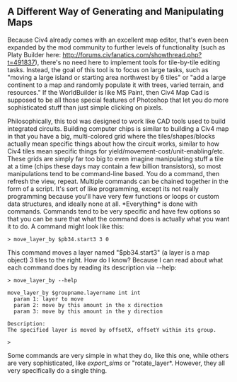 ## A Different Way of Generating and Manipulating Maps

Because Civ4 already comes with an excellent map editor, that's even been expanded by the mod community to further levels of functionality (such as Platy Builder here: http://forums.civfanatics.com/showthread.php?t=491837), there's no need here to implement tools for tile-by-tile editing tasks.  Instead, the goal of this tool is to focus on large tasks, such as "moving a large island or starting area northwest by 6 tiles" or "add a large continent to a map and randomly populate it with trees, varied terrain, and resources." If the WorldBuilder is like MS Paint, then Civ4 Map Cad is supposed to be all those special features of Photoshop that let you do more sophisticated stuff than just simple clicking on pixels.

Philosophically, this tool was designed to work like CAD tools used to build integrated circuits. Building computer chips is similar to building a Civ4 map in that you have a big, multi-colored grid where the tiles/shapes/blocks actually mean specific things about how the circuit works, similar to how Civ4 tiles mean specific things for yield/movement-cost/unit-enabling/etc. These grids are simply far too big to even imagine manipulating stuff a tile at a time (chips these days may contain a few billion transistors), so most manipulations tend to be command-line based. You do a command, then refresh the view, repeat. Multiple commands can be chained together in the form of a script. It's sort of like programming, except its not really programming because you'll have very few functions or loops or custom data structures, and ideally none at all. &#42;Everything&#42; is done with commands. Commands tend to be very specific and have few options so that you can be sure that what the command does is actually what you want it to do. A command might look like this:

    > move_layer_by $pb34.start3 3 0
    
This command moves a layer named "$pb34.start3" (a layer is a map object) 3 tiles to the right. How do I know? Because I can read about what each command does by reading its description via --help:

    > move_layer_by --help

    move_layer_by $groupname.layername int int 
      param 1: layer to move
      param 2: move by this amount in the x direction
      param 3: move by this amount in the y direction
      
    Description:
    The specified layer is moved by offsetX, offsetY within its group.
    
    >
    
Some commands are very simple in what they do, like this one, while others are very sophisticated, like *export_sims* or "rotate_layer*. However, they all very specifically do a single thing.